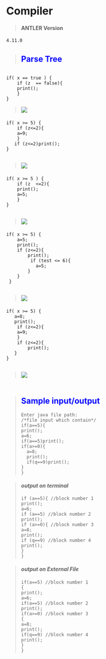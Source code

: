 # **Compiler** 



> #### ANTLER Version 

```
4.11.0
```

> ## <span style='color:blue'>Parse Tree </span>

```
 
if( x == true ) {
    if (z  == false){
    print();
    }
}
```

> ![](C:\Users\marin\Desktop\100.PNG)

#### 

```
if( x >= 5) {
    if (z<=2){
    a=9;
    }
   if (z<=2)print();
}

```

> ##  ![](C:\Users\marin\Desktop\104.PNG)

#### 

```
if( x >= 5 ) {
    if (z  <=2){
    print();
    a=5;
    }
}
```

> ##  ![](C:\Users\marin\Desktop\101.PNG)

#### 

```
if( x >= 5) {
    a=5;
    print();
    if (z<=2){
        print();
         if (test <= 6){
           a=5;
        }
    }
 }
```

> ##  ![](C:\Users\marin\Desktop\102.PNG)

#### 

```
if( x >= 5) {
   a=8;
   print();
    if (z<=2){
    a=9;
    }
    if (z<=2){
        print();
   }
}

```

> ##  ![](C:\Users\marin\Desktop\103.PNG)

#### 

```

```

> ##  <span style='color:blue'>Sample input/output </span>
>
> ```
> Enter java file path:
> /*file input which contain*/
> if(a==5){
> print();
> a=6;
> if(a==5)print();
> if(a>=0){
>   a=8;
>   print();
>   if(q==9)print();
> }
> }
> ```

#### 

> #### ***output on terminal***
>
> ```
> if (a==5){ //block number 1
> print();
> a=6;
> if (a==5) //block number 2
> print();
> if (a>=0){ //block number 3
> a=8;
> print();
> if (q==9) //block number 4
> print();
> }
> }
> ```
>
> 

> #### ***output on External File***
>
> #### 
>
> ```
> if(a==5) //block number 1
> {
> print();
> a=6;
> if(a==5) //block number 2
> print();
> if(a>=0) //block number 3
> {
> a=8;
> print();
> if(q==9) //block number 4
> print();
> }
> }
> ```
>
> 
